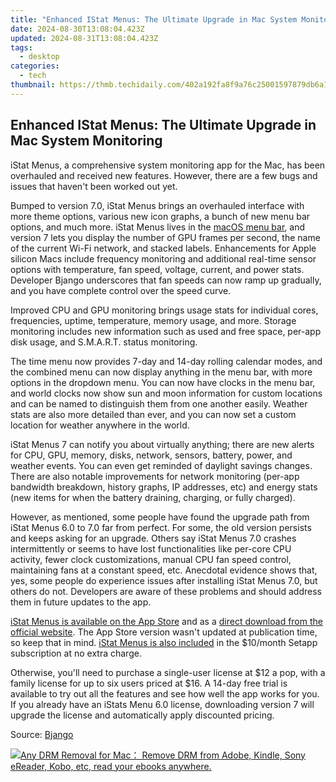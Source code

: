 ```yaml
---
title: "Enhanced IStat Menus: The Ultimate Upgrade in Mac System Monitoring"
date: 2024-08-30T13:08:04.423Z
updated: 2024-08-31T13:08:04.423Z
tags:
  - desktop
categories:
  - tech
thumbnail: https://thmb.techidaily.com/402a192fa8f9a76c25001597879db6a11d907dc8fe3db6a194aec02ff3403057.jpg
---
```


## Enhanced IStat Menus: The Ultimate Upgrade in Mac System Monitoring

iStat Menus, a comprehensive system monitoring app for the Mac, has been overhauled and received new features. However, there are a few bugs and issues that haven't been worked out yet.

 Bumped to version 7.0, iStat Menus brings an overhauled interface with more theme options, various new icon graphs, a bunch of new menu bar options, and much more. iStat Menus lives in the [macOS menu bar](https://data-safeguard.techidaily.com/enhanced-website-tracking-with-cookiebot-technology/), and version 7 lets you display the number of GPU frames per second, the name of the current Wi-Fi network, and stacked labels. Enhancements for Apple silicon Macs include frequency monitoring and additional real-time sensor options with temperature, fan speed, voltage, current, and power stats. Developer Bjango underscores that fan speeds can now ramp up gradually, and you have complete control over the speed curve.

 Improved CPU and GPU monitoring brings usage stats for individual cores, frequencies, uptime, temperature, memory usage, and more. Storage monitoring includes new information such as used and free space, per-app disk usage, and S.M.A.R.T. status monitoring.

 The time menu now provides 7-day and 14-day rolling calendar modes, and the combined menu can now display anything in the menu bar, with more options in the dropdown menu. You can now have clocks in the menu bar, and world clocks now show sun and moon information for custom locations and can be named to distinguish them from one another easily. Weather stats are also more detailed than ever, and you can now set a custom location for weather anywhere in the world.

 iStat Menus 7 can notify you about virtually anything; there are new alerts for CPU, GPU, memory, disks, network, sensors, battery, power, and weather events. You can even get reminded of daylight savings changes. There are also notable improvements for network monitoring (per-app bandwidth breakdown, history graphs, IP addresses, etc) and energy stats (new items for when the battery draining, charging, or fully charged).

 However, as mentioned, some people have found the upgrade path from iStat Menus 6.0 to 7.0 far from perfect. For some, the old version persists and keeps asking for an upgrade. Others say iStat Menus 7.0 crashes intermittently or seems to have lost functionalities like per-core CPU activity, fewer clock customizations, manual CPU fan speed control, maintaining fans at a constant speed, etc. Anecdotal evidence shows that, yes, some people do experience issues after installing iStat Menus 7.0, but others do not. Developers are aware of these problems and should address them in future updates to the app.

[iStat Menus is available on the App Store](https://apps.apple.com/app/id1319778037) and as a [direct download from the official website](https://download.bjango.com/istatmenus7/). The App Store version wasn't updated at publication time, so keep that in mind. [iStat Menus is also included](https://setapp.sjv.io/c/156932/343321/5114?subId1=UUhtgUeUpU2004576&subId2=ehtg&u=https%3A%2F%2Fsetapp.com%2Fapps%2Fistat-menus%2Fcustomer-reviews) in the $10/month Setapp subscription at no extra charge.

 Otherwise, you'll need to purchase a single-user license at $12 a pop, with a family license for up to six users priced at $16\. A 14-day free trial is available to try out all the features and see how well the app works for you. If you already have an iStats Menu 6.0 license, downloading version 7 will upgrade the license and automatically apply discounted pricing.

 Source: [Bjango](https://bjango.com/mac/istatmenus/)

<ins class="adsbygoogle"
     style="display:block"
     data-ad-format="autorelaxed"
     data-ad-client="ca-pub-7571918770474297"
     data-ad-slot="1223367746"></ins>



<ins class="adsbygoogle"
     style="display:block"
     data-ad-client="ca-pub-7571918770474297"
     data-ad-slot="8358498916"
     data-ad-format="auto"
     data-full-width-responsive="true"></ins>



<!-- affiliate ads begin -->
<a href="https://secure.2checkout.com/order/checkout.php?PRODS=4600114&QTY=1&AFFILIATE=108875&CART=1"><img src="https://www.epubor.com/images/drm-removal-feature2.png" border="0">Any DRM Removal for Mac： Remove DRM from Adobe, Kindle, Sony eReader, Kobo, etc, read your ebooks anywhere.</a>
<!-- affiliate ads end -->